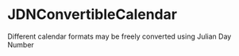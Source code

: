 # JDNConvertibleCalendar
Different calendar formats may be freely converted using Julian Day Number
